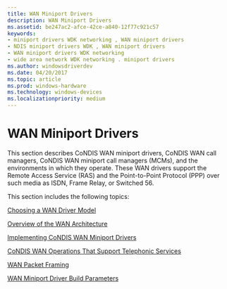 ```yaml
---
title: WAN Miniport Drivers
description: WAN Miniport Drivers
ms.assetid: be247ac2-afce-42ce-a840-12f77c921c57
keywords:
- miniport drivers WDK networking , WAN miniport drivers
- NDIS miniport drivers WDK , WAN miniport drivers
- WAN miniport drivers WDK networking
- wide area network WDK networking . miniport drivers
ms.author: windowsdriverdev
ms.date: 04/20/2017
ms.topic: article
ms.prod: windows-hardware
ms.technology: windows-devices
ms.localizationpriority: medium
---
```


# WAN Miniport Drivers





This section describes CoNDIS WAN miniport drivers, CoNDIS WAN call managers, CoNDIS WAN miniport call managers (MCMs), and the environments in which they operate. These WAN drivers support the Remote Access Service (RAS) and the Point-to-Point Protocol (PPP) over such media as ISDN, Frame Relay, or Switched 56.

This section includes the following topics:

[Choosing a WAN Driver Model](choosing-a-wan-driver-model.md)

[Overview of the WAN Architecture](overview-of-the-wan-architecture.md)

[Implementing CoNDIS WAN Miniport Drivers](implementing-condis-wan-miniport-drivers.md)

[CoNDIS WAN Operations That Support Telephonic Services](condis-wan-operations-that-support-telephonic-services.md)

[WAN Packet Framing](wan-packet-framing.md)

[WAN Miniport Driver Build Parameters](wan-miniport-driver-build-parameters.md)

 

 





